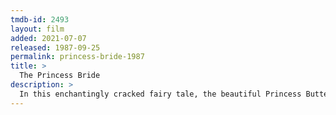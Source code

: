 ```yaml
---
tmdb-id: 2493
layout: film
added: 2021-07-07
released: 1987-09-25
permalink: princess-bride-1987
title: >
  The Princess Bride
description: >
  In this enchantingly cracked fairy tale, the beautiful Princess Buttercup and the dashing Westley must overcome staggering odds to find happiness amid six-fingered swordsmen, murderous princes, Sicilians and rodents of unusual size. But even death can't stop these true lovebirds from triumphing.
---
```

